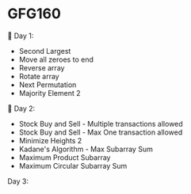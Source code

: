 # GFG160

📅 Day 1:

- Second Largest
- Move all zeroes to end
- Reverse array
- Rotate array
- Next Permutation
- Majority Element 2

📅 Day 2:

- Stock Buy and Sell - Multiple transactions allowed
- Stock Buy and Sell - Max One transaction allowed
- Minimize Heights 2
- Kadane's Algorithm - Max Subarray Sum
- Maximum Product Subarray
- Maximum Circular Subarray Sum

Day 3:
